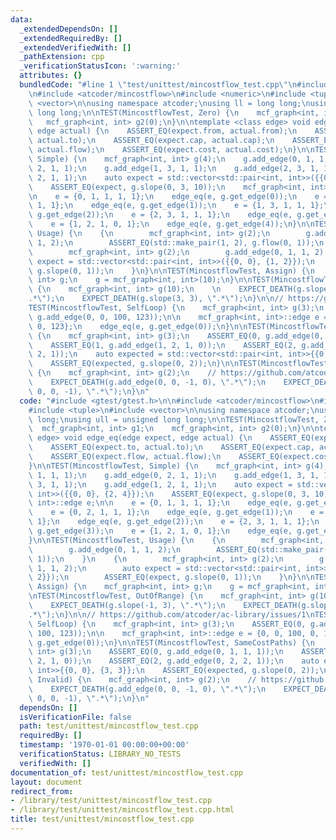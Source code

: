 ```yaml
---
data:
  _extendedDependsOn: []
  _extendedRequiredBy: []
  _extendedVerifiedWith: []
  _pathExtension: cpp
  _verificationStatusIcon: ':warning:'
  attributes: {}
  bundledCode: "#line 1 \"test/unittest/mincostflow_test.cpp\"\n#include <gtest/gtest.h>\n\
    \n#include <atcoder/mincostflow>\n#include <numeric>\n#include <tuple>\n#include\
    \ <vector>\n\nusing namespace atcoder;\nusing ll = long long;\nusing ull = unsigned\
    \ long long;\n\nTEST(MincostflowTest, Zero) {\n    mcf_graph<int, int> g1;\n \
    \   mcf_graph<int, int> g2(0);\n}\n\ntemplate <class edge> void edge_eq(edge expect,\
    \ edge actual) {\n    ASSERT_EQ(expect.from, actual.from);\n    ASSERT_EQ(expect.to,\
    \ actual.to);\n    ASSERT_EQ(expect.cap, actual.cap);\n    ASSERT_EQ(expect.flow,\
    \ actual.flow);\n    ASSERT_EQ(expect.cost, actual.cost);\n}\n\nTEST(MincostflowTest,\
    \ Simple) {\n    mcf_graph<int, int> g(4);\n    g.add_edge(0, 1, 1, 1);\n    g.add_edge(0,\
    \ 2, 1, 1);\n    g.add_edge(1, 3, 1, 1);\n    g.add_edge(2, 3, 1, 1);\n    g.add_edge(1,\
    \ 2, 1, 1);\n    auto expect = std::vector<std::pair<int, int>>({{0, 0}, {2, 4}});\n\
    \    ASSERT_EQ(expect, g.slope(0, 3, 10));\n    mcf_graph<int, int>::edge e;\n\
    \n    e = {0, 1, 1, 1, 1};\n    edge_eq(e, g.get_edge(0));\n    e = {0, 2, 1,\
    \ 1, 1};\n    edge_eq(e, g.get_edge(1));\n    e = {1, 3, 1, 1, 1};\n    edge_eq(e,\
    \ g.get_edge(2));\n    e = {2, 3, 1, 1, 1};\n    edge_eq(e, g.get_edge(3));\n\
    \    e = {1, 2, 1, 0, 1};\n    edge_eq(e, g.get_edge(4));\n}\n\nTEST(MincostflowTest,\
    \ Usage) {\n    {\n        mcf_graph<int, int> g(2);\n        g.add_edge(0, 1,\
    \ 1, 2);\n        ASSERT_EQ(std::make_pair(1, 2), g.flow(0, 1));\n    }\n    {\n\
    \        mcf_graph<int, int> g(2);\n        g.add_edge(0, 1, 1, 2);\n        auto\
    \ expect = std::vector<std::pair<int, int>>({{0, 0}, {1, 2}});\n        ASSERT_EQ(expect,\
    \ g.slope(0, 1));\n    }\n}\n\nTEST(MincostflowTest, Assign) {\n    mcf_graph<int,\
    \ int> g;\n    g = mcf_graph<int, int>(10);\n}\n\nTEST(MincostflowTest, OutOfRange)\
    \ {\n    mcf_graph<int, int> g(10);\n    \n    EXPECT_DEATH(g.slope(-1, 3), \"\
    .*\");\n    EXPECT_DEATH(g.slope(3, 3), \".*\");\n}\n\n// https://github.com/atcoder/ac-library/issues/1\n\
    TEST(MincostflowTest, SelfLoop) {\n    mcf_graph<int, int> g(3);\n    ASSERT_EQ(0,\
    \ g.add_edge(0, 0, 100, 123));\n\n    mcf_graph<int, int>::edge e = {0, 0, 100,\
    \ 0, 123};\n    edge_eq(e, g.get_edge(0));\n}\n\nTEST(MincostflowTest, SameCostPaths)\
    \ {\n    mcf_graph<int, int> g(3);\n    ASSERT_EQ(0, g.add_edge(0, 1, 1, 1));\n\
    \    ASSERT_EQ(1, g.add_edge(1, 2, 1, 0));\n    ASSERT_EQ(2, g.add_edge(0, 2,\
    \ 2, 1));\n    auto expected = std::vector<std::pair<int, int>>{{0, 0}, {3, 3}};\n\
    \    ASSERT_EQ(expected, g.slope(0, 2));\n}\n\nTEST(MincostflowTest, Invalid)\
    \ {\n    mcf_graph<int, int> g(2);\n    // https://github.com/atcoder/ac-library/issues/51\n\
    \    EXPECT_DEATH(g.add_edge(0, 0, -1, 0), \".*\");\n    EXPECT_DEATH(g.add_edge(0,\
    \ 0, 0, -1), \".*\");\n}\n"
  code: "#include <gtest/gtest.h>\n\n#include <atcoder/mincostflow>\n#include <numeric>\n\
    #include <tuple>\n#include <vector>\n\nusing namespace atcoder;\nusing ll = long\
    \ long;\nusing ull = unsigned long long;\n\nTEST(MincostflowTest, Zero) {\n  \
    \  mcf_graph<int, int> g1;\n    mcf_graph<int, int> g2(0);\n}\n\ntemplate <class\
    \ edge> void edge_eq(edge expect, edge actual) {\n    ASSERT_EQ(expect.from, actual.from);\n\
    \    ASSERT_EQ(expect.to, actual.to);\n    ASSERT_EQ(expect.cap, actual.cap);\n\
    \    ASSERT_EQ(expect.flow, actual.flow);\n    ASSERT_EQ(expect.cost, actual.cost);\n\
    }\n\nTEST(MincostflowTest, Simple) {\n    mcf_graph<int, int> g(4);\n    g.add_edge(0,\
    \ 1, 1, 1);\n    g.add_edge(0, 2, 1, 1);\n    g.add_edge(1, 3, 1, 1);\n    g.add_edge(2,\
    \ 3, 1, 1);\n    g.add_edge(1, 2, 1, 1);\n    auto expect = std::vector<std::pair<int,\
    \ int>>({{0, 0}, {2, 4}});\n    ASSERT_EQ(expect, g.slope(0, 3, 10));\n    mcf_graph<int,\
    \ int>::edge e;\n\n    e = {0, 1, 1, 1, 1};\n    edge_eq(e, g.get_edge(0));\n\
    \    e = {0, 2, 1, 1, 1};\n    edge_eq(e, g.get_edge(1));\n    e = {1, 3, 1, 1,\
    \ 1};\n    edge_eq(e, g.get_edge(2));\n    e = {2, 3, 1, 1, 1};\n    edge_eq(e,\
    \ g.get_edge(3));\n    e = {1, 2, 1, 0, 1};\n    edge_eq(e, g.get_edge(4));\n\
    }\n\nTEST(MincostflowTest, Usage) {\n    {\n        mcf_graph<int, int> g(2);\n\
    \        g.add_edge(0, 1, 1, 2);\n        ASSERT_EQ(std::make_pair(1, 2), g.flow(0,\
    \ 1));\n    }\n    {\n        mcf_graph<int, int> g(2);\n        g.add_edge(0,\
    \ 1, 1, 2);\n        auto expect = std::vector<std::pair<int, int>>({{0, 0}, {1,\
    \ 2}});\n        ASSERT_EQ(expect, g.slope(0, 1));\n    }\n}\n\nTEST(MincostflowTest,\
    \ Assign) {\n    mcf_graph<int, int> g;\n    g = mcf_graph<int, int>(10);\n}\n\
    \nTEST(MincostflowTest, OutOfRange) {\n    mcf_graph<int, int> g(10);\n    \n\
    \    EXPECT_DEATH(g.slope(-1, 3), \".*\");\n    EXPECT_DEATH(g.slope(3, 3), \"\
    .*\");\n}\n\n// https://github.com/atcoder/ac-library/issues/1\nTEST(MincostflowTest,\
    \ SelfLoop) {\n    mcf_graph<int, int> g(3);\n    ASSERT_EQ(0, g.add_edge(0, 0,\
    \ 100, 123));\n\n    mcf_graph<int, int>::edge e = {0, 0, 100, 0, 123};\n    edge_eq(e,\
    \ g.get_edge(0));\n}\n\nTEST(MincostflowTest, SameCostPaths) {\n    mcf_graph<int,\
    \ int> g(3);\n    ASSERT_EQ(0, g.add_edge(0, 1, 1, 1));\n    ASSERT_EQ(1, g.add_edge(1,\
    \ 2, 1, 0));\n    ASSERT_EQ(2, g.add_edge(0, 2, 2, 1));\n    auto expected = std::vector<std::pair<int,\
    \ int>>{{0, 0}, {3, 3}};\n    ASSERT_EQ(expected, g.slope(0, 2));\n}\n\nTEST(MincostflowTest,\
    \ Invalid) {\n    mcf_graph<int, int> g(2);\n    // https://github.com/atcoder/ac-library/issues/51\n\
    \    EXPECT_DEATH(g.add_edge(0, 0, -1, 0), \".*\");\n    EXPECT_DEATH(g.add_edge(0,\
    \ 0, 0, -1), \".*\");\n}\n"
  dependsOn: []
  isVerificationFile: false
  path: test/unittest/mincostflow_test.cpp
  requiredBy: []
  timestamp: '1970-01-01 00:00:00+00:00'
  verificationStatus: LIBRARY_NO_TESTS
  verifiedWith: []
documentation_of: test/unittest/mincostflow_test.cpp
layout: document
redirect_from:
- /library/test/unittest/mincostflow_test.cpp
- /library/test/unittest/mincostflow_test.cpp.html
title: test/unittest/mincostflow_test.cpp
---
```

